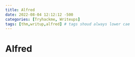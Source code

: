 ```yaml
---
title: Alfred
date: 2022-08-04 12:12:12 -500
categories: [Tryhackme, Writeups]
tags: [thm,writup,alfred] # tags shoud always lower cae
---
```


# Alfred